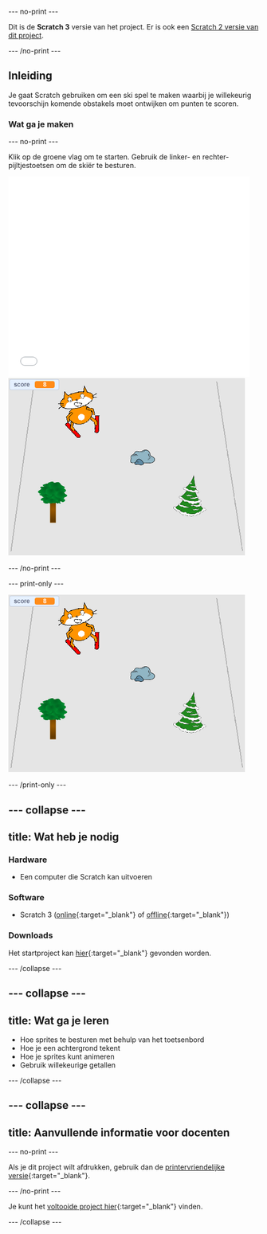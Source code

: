 --- no-print ---

Dit is de **Scratch 3** versie van het project. Er is ook een [Scratch 2 versie van dit project](https://projects.raspberrypi.org/nl-NL/projects/scratch-cat-goes-skiing-scratch2).

--- /no-print ---

## Inleiding

Je gaat Scratch gebruiken om een ski spel te maken waarbij je willekeurig tevoorschijn komende obstakels moet ontwijken om punten te scoren.

### Wat ga je maken

--- no-print ---

Klik op de groene vlag om te starten. Gebruik de linker- en rechter-pijltjestoetsen om de skiër te besturen.

<div class="scratch-preview">
  <iframe allowtransparency="true" width="485" height="402" src="//scratch.mit.edu/projects/embed/406244202/?autostart=false" frameborder="0" scrolling="no"></iframe>
  <img src="images/skiing-final.png">
</div>

--- /no-print ---

--- print-only ---

![voltooid project](images/skiing-final.png)

--- /print-only ---

--- collapse ---
---
title: Wat heb je nodig
---

### Hardware

+ Een computer die Scratch kan uitvoeren

### Software

+ Scratch 3 ([online](http://rpf.io/scratchon){:target="_blank"} of [offline](http://rpf.io/scratchoff){:target="_blank"})

### Downloads

Het startproject kan [hier](http://rpf.io/p/nl-NL/scratch-cat-goes-skiing-go){:target="_blank"} gevonden worden.

--- /collapse ---

--- collapse ---
---
title: Wat ga je leren
---

+ Hoe sprites te besturen met behulp van het toetsenbord
+ Hoe je een achtergrond tekent
+ Hoe je sprites kunt animeren
+ Gebruik willekeurige getallen

--- /collapse ---

--- collapse ---
---
title: Aanvullende informatie voor docenten
---

--- no-print ---

Als je dit project wilt afdrukken, gebruik dan de [printervriendelijke versie](https://projects.raspberrypi.org/nl-NL/projects/scratch-cat-goes-skiing/print){:target="_blank"}.

--- /no-print ---

Je kunt het [voltooide project hier](http://rpf.io/p/nl-NL/scratch-cat-goes-skiing-get){:target="_blank"} vinden.

--- /collapse ---

